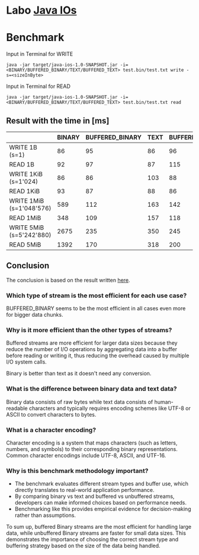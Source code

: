 # Labo [Java IOs](https://github.com/heig-vd-dai-course/heig-vd-dai-course/tree/main/05-java-ios)

# Benchmark

Input in Terminal for WRITE
```Terminal
java -jar target/java-ios-1.0-SNAPSHOT.jar -i=<BINARY/BUFFERED_BINARY/TEXT/BUFFERED_TEXT> test.bin/test.txt write -s=<sizeInByte>
```
Input in Terminal for READ

```Terminal
java -jar target/java-ios-1.0-SNAPSHOT.jar -i=<BINARY/BUFFERED_BINARY/TEXT/BUFFERED_TEXT> test.bin/test.txt read
```

## Result with the time in [ms]

|  | BINARY | BUFFERED_BINARY | TEXT | BUFFERED_TEXT |
| ----------- | ----------- | ----------- | ----------- | ----------- |
| WRITE 1B (s=1) | 86 | 95 | 86 | 96 |
| READ 1B | 92 | 97 | 87 | 115 |
| WRITE 1KiB (s=1'024)| 86 | 86 | 103 | 88 |
| READ 1KiB | 93 | 87 | 88 | 86 |
| WRITE 1MiB (s=1'048'576)| 589 | 112 | 163 | 142 |
| READ 1MiB | 348 | 109 | 157 | 118 |
| WRITE 5MiB (s=5'242'880)| 2675 | 235 | 350 | 245 |
| READ 5MiB| 1392 | 170 | 318 | 200 |

## Conclusion

The conclusion is based on the result written [here](#result-with-the-time-in-ms).

### Which type of stream is the most efficient for each use case?
BUFFERED_BINARY seems to be the most efficient in all cases even more for bigger data chunks. 
### Why is it more efficient than the other types of streams?
Buffered streams are more efficient for larger data sizes because they reduce the number of I/O operations by aggregating data into a buffer before reading or writing it, thus reducing the overhead caused by multiple I/O system calls.

Binary is better than text as it doesn't need any conversion.
### What is the difference between binary data and text data?
Binary data consists of raw bytes while text data consists of human-readable characters and typically requires encoding schemes like UTF-8 or ASCII to convert characters to bytes.
### What is a character encoding?
Character encoding is a system that maps characters (such as letters, numbers, and symbols) to their corresponding binary representations. Common character encodings include UTF-8, ASCII, and UTF-16.
### Why is this benchmark methodology important?
 - The benchmark evaluates different stream types and buffer use, which directly translates to real-world application performance.
 - By comparing binary vs text and buffered vs unbuffered streams, developers can make informed choices based on performance needs.
 - Benchmarking like this provides empirical evidence for decision-making rather than assumptions.

To sum up, buffered Binary streams are the most efficient for handling large data, while unbuffered Binary streams are faster for small data sizes. This demonstrates the importance of choosing the correct stream type and buffering strategy based on the size of the data being handled.
